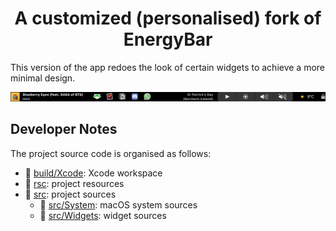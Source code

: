 <h1 align="center">
    A customized (personalised) fork of EnergyBar<br/>
</h1>

This version of the app redoes the look of certain widgets to achieve a more minimal design.

![Touchbar](doc/TouchbarExample.png)

## Developer Notes

The project source code is organised as follows:

* :file_folder: [build/Xcode](build/Xcode): Xcode workspace
* :file_folder: [rsc](rsc): project resources
* :file_folder: [src](src): project sources
    * :file_folder: [src/System](src/System): macOS system sources
    * :file_folder: [src/Widgets](src/Widgets): widget sources
